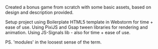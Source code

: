 Created a bonus game from scratch with some basic assets, based on design and description provided.

Setup project using Boilerplate HTML5 template in Webstorm for time + ease of use.
Using PixiJS and Gsap tween libraries for rendering and animation.
Using JS-Signals lib - also for time + ease of use.

PS. 'modules' in the loosest sense of the term.
